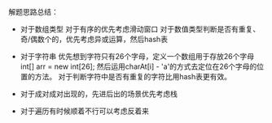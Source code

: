 解题思路总结：
- 对于数组类型
  对于有序的优先考虑滑动窗口
  对于数值类型判断是否有重复、奇/偶数个的，优先考虑异或运算，然后hash表
  
- 对于字符串
  优先想到字符只有26个字母，定义一个数组用于存放26个字母int[] arr = new int[26];
  然后运用charAt[i] - 'a'的方式去定位在26个字母的位置的方法。
  对于判断字符中是否有重复的字符比用hash表更有效。
  
- 对于成对成对出现的，先进后出的场景优先考虑栈
- 对于遍历有时候顺着不行可以考虑反着来